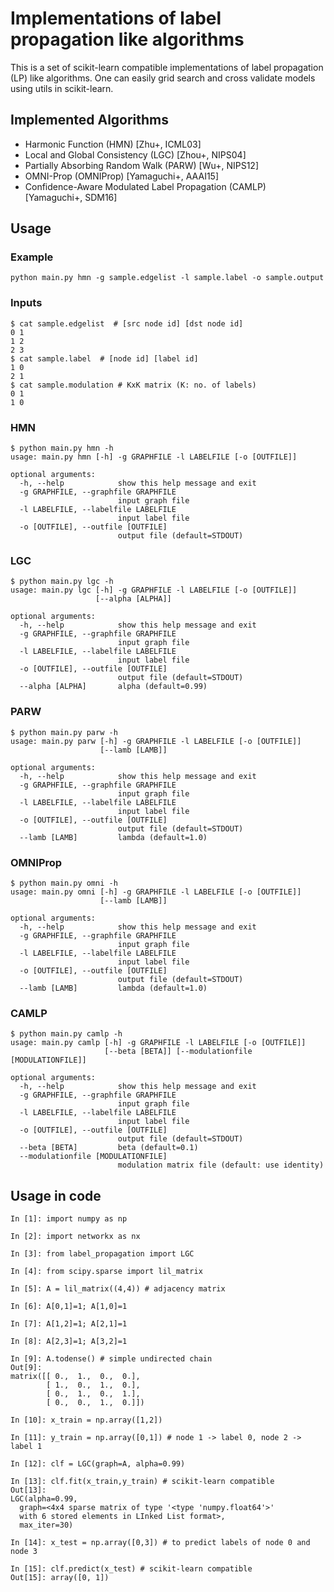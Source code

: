 # Implementations of label propagation like algorithms

This is a set of scikit-learn compatible implementations of label propagation (LP) like algorithms.
One can easily grid search and cross validate models using utils in scikit-learn.

## Implemented Algorithms

* Harmonic Function (HMN) [Zhu+, ICML03]
* Local and Global Consistency (LGC) [Zhou+, NIPS04]
* Partially Absorbing Random Walk (PARW) [Wu+, NIPS12]
* OMNI-Prop (OMNIProp) [Yamaguchi+, AAAI15]
* Confidence-Aware Modulated Label Propagation (CAMLP) [Yamaguchi+, SDM16]

## Usage

### Example
```
python main.py hmn -g sample.edgelist -l sample.label -o sample.output
```

### Inputs
```
$ cat sample.edgelist  # [src node id] [dst node id]
0 1
1 2
2 3
$ cat sample.label  # [node id] [label id]
1 0
2 1
$ cat sample.modulation # KxK matrix (K: no. of labels)
0 1
1 0
```

### HMN

```
$ python main.py hmn -h
usage: main.py hmn [-h] -g GRAPHFILE -l LABELFILE [-o [OUTFILE]]

optional arguments:
  -h, --help            show this help message and exit
  -g GRAPHFILE, --graphfile GRAPHFILE
                        input graph file
  -l LABELFILE, --labelfile LABELFILE
                        input label file
  -o [OUTFILE], --outfile [OUTFILE]
                        output file (default=STDOUT)
```

### LGC

```
$ python main.py lgc -h
usage: main.py lgc [-h] -g GRAPHFILE -l LABELFILE [-o [OUTFILE]]
                   [--alpha [ALPHA]]

optional arguments:
  -h, --help            show this help message and exit
  -g GRAPHFILE, --graphfile GRAPHFILE
                        input graph file
  -l LABELFILE, --labelfile LABELFILE
                        input label file
  -o [OUTFILE], --outfile [OUTFILE]
                        output file (default=STDOUT)
  --alpha [ALPHA]       alpha (default=0.99)
```

### PARW

```
$ python main.py parw -h
usage: main.py parw [-h] -g GRAPHFILE -l LABELFILE [-o [OUTFILE]]
                    [--lamb [LAMB]]

optional arguments:
  -h, --help            show this help message and exit
  -g GRAPHFILE, --graphfile GRAPHFILE
                        input graph file
  -l LABELFILE, --labelfile LABELFILE
                        input label file
  -o [OUTFILE], --outfile [OUTFILE]
                        output file (default=STDOUT)
  --lamb [LAMB]         lambda (default=1.0)
```

### OMNIProp

```
$ python main.py omni -h
usage: main.py omni [-h] -g GRAPHFILE -l LABELFILE [-o [OUTFILE]]
                    [--lamb [LAMB]]

optional arguments:
  -h, --help            show this help message and exit
  -g GRAPHFILE, --graphfile GRAPHFILE
                        input graph file
  -l LABELFILE, --labelfile LABELFILE
                        input label file
  -o [OUTFILE], --outfile [OUTFILE]
                        output file (default=STDOUT)
  --lamb [LAMB]         lambda (default=1.0)
```

### CAMLP

```
$ python main.py camlp -h
usage: main.py camlp [-h] -g GRAPHFILE -l LABELFILE [-o [OUTFILE]]
                     [--beta [BETA]] [--modulationfile [MODULATIONFILE]]

optional arguments:
  -h, --help            show this help message and exit
  -g GRAPHFILE, --graphfile GRAPHFILE
                        input graph file
  -l LABELFILE, --labelfile LABELFILE
                        input label file
  -o [OUTFILE], --outfile [OUTFILE]
                        output file (default=STDOUT)
  --beta [BETA]         beta (default=0.1)
  --modulationfile [MODULATIONFILE]
                        modulation matrix file (default: use identity)
```

## Usage in code

```
In [1]: import numpy as np

In [2]: import networkx as nx

In [3]: from label_propagation import LGC

In [4]: from scipy.sparse import lil_matrix

In [5]: A = lil_matrix((4,4)) # adjacency matrix

In [6]: A[0,1]=1; A[1,0]=1

In [7]: A[1,2]=1; A[2,1]=1

In [8]: A[2,3]=1; A[3,2]=1

In [9]: A.todense() # simple undirected chain
Out[9]:
matrix([[ 0.,  1.,  0.,  0.],
        [ 1.,  0.,  1.,  0.],
        [ 0.,  1.,  0.,  1.],
        [ 0.,  0.,  1.,  0.]])

In [10]: x_train = np.array([1,2])

In [11]: y_train = np.array([0,1]) # node 1 -> label 0, node 2 -> label 1

In [12]: clf = LGC(graph=A, alpha=0.99)

In [13]: clf.fit(x_train,y_train) # scikit-learn compatible
Out[13]:
LGC(alpha=0.99,
  graph=<4x4 sparse matrix of type '<type 'numpy.float64'>'
  with 6 stored elements in LInked List format>,
  max_iter=30)

In [14]: x_test = np.array([0,3]) # to predict labels of node 0 and node 3

In [15]: clf.predict(x_test) # scikit-learn compatible
Out[15]: array([0, 1])
```

